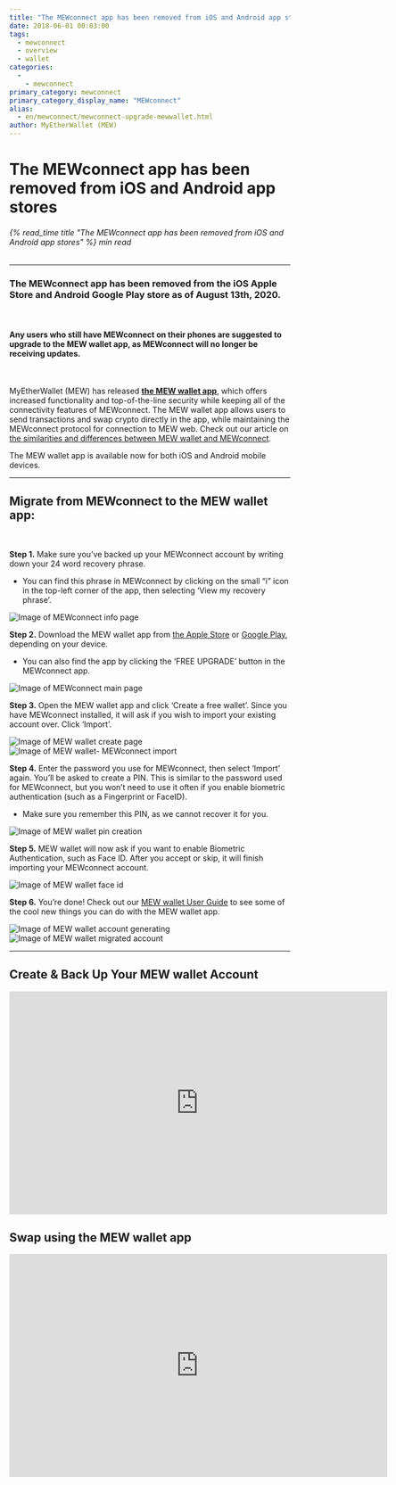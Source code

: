 ```yaml
---
title: "The MEWconnect app has been removed from iOS and Android app stores"
date: 2018-06-01 00:03:00
tags:
  - mewconnect
  - overview
  - wallet
categories:
  - 
    - mewconnect
primary_category: mewconnect
primary_category_display_name: "MEWconnect"
alias:
  - en/mewconnect/mewconnect-upgrade-mewwallet.html
author: MyEtherWallet (MEW)
---
```


# **The MEWconnect app has been removed from iOS and Android app stores**

###### {% read_time title "The MEWconnect app has been removed from iOS and Android app stores" %} min read

* * *

### **The MEWconnect app has been removed from the iOS Apple Store and Android Google Play store as of August 13th, 2020.**

<br>

#### **Any users who still have MEWconnect on their phones are suggested to upgrade to the MEW wallet app, as MEWconnect will no longer be receiving updates.**

<br>

MyEtherWallet (MEW) has released [**the MEW wallet app**](https://mewwallet.myetherwallet.com), which offers increased functionality and top-of-the-line security while keeping all of the connectivity features of MEWconnect. The MEW wallet app allows users to send transactions and swap crypto directly in the app, while maintaining the MEWconnect protocol for connection to MEW web. Check out our article on [the similarities and differences between MEW wallet and MEWconnect](/@@@@@@/mewwallet/mewwallet-vs-mewconnect/).

The MEW wallet app is available now for both iOS and Android mobile devices.

* * *

## **Migrate from MEWconnect to the MEW wallet app:**

<br>

**Step 1.** Make sure you’ve backed up your MEWconnect account by writing down your 24 word recovery phrase.

-   You can find this phrase in MEWconnect by clicking on the small “i” icon in the top-left corner of the app, then selecting ‘View my recovery phrase’.

<img src="/images/posts/mewconnect/mwmigrate2.PNG" alt="Image of MEWconnect info page" style="max-width: 250px;" />

**Step 2.** Download the MEW wallet app from [the Apple Store](https://apps.apple.com/us/app/mew-wallet-ethereum-wallet/id1464614025) or [Google Play](https://play.google.com/store/apps/details?id=com.myetherwallet.mewwallet&hl=en_US), depending on your device.

-   You can also find the app by clicking the ‘FREE UPGRADE’ button in the MEWconnect app.

<img src="/images/posts/mewconnect/mwmigrate1.PNG" alt="Image of MEWconnect main page" style="max-width: 250px;" />

**Step 3.** Open the MEW wallet app and click ‘Create a free wallet’. Since you have MEWconnect installed, it will ask if you wish to import your existing account over. Click ‘Import’.

<div class="d-flex justify-content-center flex-wrap margin-0">
<div class="wrap-mobile-phone">
  <img src="/images/posts/mewconnect/mwmigrate3.PNG" alt="Image of MEW wallet create page" />
  </div>
  <div class="wrap-mobile-phone">
  <img src="/images/posts/mewconnect/mwmigrate5.PNG" alt="Image of MEW wallet- MEWconnect import" />
  </div>
</div>

**Step 4.** Enter the password you use for MEWconnect, then select ‘Import’ again. You’ll be asked to create a PIN. This is similar to the password used for MEWconnect, but you won’t need to use it often if you enable biometric authentication (such as a Fingerprint or FaceID).

-   Make sure you remember this PIN, as we cannot recover it for you.

<img src="/images/posts/mewconnect/mwmigrate4.PNG" alt="Image of MEW wallet pin creation" style="max-width: 250px;" />

**Step 5.** MEW wallet will now ask if you want to enable Biometric Authentication, such as Face ID. After you accept or skip, it will finish importing your MEWconnect account.

<img src="/images/posts/mewconnect/mwmigrate6.PNG" alt="Image of MEW wallet face id" style="max-width: 250px;" />

**Step 6.** You’re done! Check out our [MEW wallet User Guide](/@@@@@@/mewwallet/mewwallet-user-guide/) to see some of the cool new things you can do with the MEW wallet app.

<div class="d-flex justify-content-center flex-wrap margin-0">
<div class="wrap-mobile-phone">
  <img src="/images/posts/mewconnect/mwmigrate7.PNG" alt="Image of MEW wallet account generating" />
  </div>
  <div class="wrap-mobile-phone">
  <img src="/images/posts/mewconnect/mwmigrate8.PNG" alt="Image of MEW wallet migrated account" />
  </div>
</div>

* * *

## **Create & Back Up Your MEW wallet Account**

<div class="youtube-video">
<iframe width="678" height="400" src="https://www.youtube.com/embed/8G5s2xR8vL8" frameborder="0" allow="accelerometer; autoplay; encrypted-media; gyroscope; picture-in-picture" allowfullscreen></iframe>
</div>

## **Swap using the MEW wallet app**

<div class="youtube-video">
<iframe width="678" height="400" src="https://www.youtube.com/embed/oN54-tVl4z8" frameborder="0" allow="accelerometer; autoplay; encrypted-media; gyroscope; picture-in-picture" allowfullscreen></iframe>
</div>

